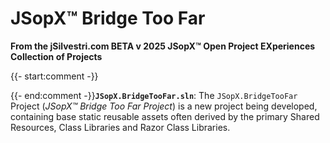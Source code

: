 ﻿
# JSopX™ Bridge Too Far

**From the ﻿jSilvestri.com BETA v 2025 JSopX™ Open Project EXperiences Collection of Projects**

{{- start:comment -}}
<!-- START JSOPX NOVA DOCX HEADER

workflowState: Is Production Ready
group: "JSopX™ Bridge Too Far"
subGroup: "README"
isDraft: false
isProductionReady: true
toc: true
END JSOPX NOVA DOCX HEADER -->
{{- end:comment -}}**`JSopX.BridgeTooFar.sln`**: The `JSopX.BridgeTooFar` Project (_JSopX™ Bridge Too Far Project_) is a new project being developed, containing base static reusable assets often derived by the primary Shared Resources, Class Libraries and Razor Class Libraries.
